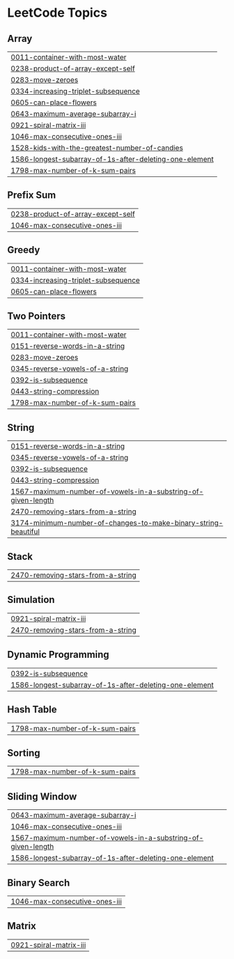 

<!---LeetCode Topics Start-->
# LeetCode Topics
## Array
|  |
| ------- |
| [0011-container-with-most-water](https://github.com/karanmaheshwari16/LeetCode-75/tree/master/0011-container-with-most-water) |
| [0238-product-of-array-except-self](https://github.com/karanmaheshwari16/LeetCode-75/tree/master/0238-product-of-array-except-self) |
| [0283-move-zeroes](https://github.com/karanmaheshwari16/LeetCode-75/tree/master/0283-move-zeroes) |
| [0334-increasing-triplet-subsequence](https://github.com/karanmaheshwari16/LeetCode-75/tree/master/0334-increasing-triplet-subsequence) |
| [0605-can-place-flowers](https://github.com/karanmaheshwari16/LeetCode-75/tree/master/0605-can-place-flowers) |
| [0643-maximum-average-subarray-i](https://github.com/karanmaheshwari16/LeetCode-75/tree/master/0643-maximum-average-subarray-i) |
| [0921-spiral-matrix-iii](https://github.com/karanmaheshwari16/LeetCode-75/tree/master/0921-spiral-matrix-iii) |
| [1046-max-consecutive-ones-iii](https://github.com/karanmaheshwari16/LeetCode-75/tree/master/1046-max-consecutive-ones-iii) |
| [1528-kids-with-the-greatest-number-of-candies](https://github.com/karanmaheshwari16/LeetCode-75/tree/master/1528-kids-with-the-greatest-number-of-candies) |
| [1586-longest-subarray-of-1s-after-deleting-one-element](https://github.com/karanmaheshwari16/LeetCode-75/tree/master/1586-longest-subarray-of-1s-after-deleting-one-element) |
| [1798-max-number-of-k-sum-pairs](https://github.com/karanmaheshwari16/LeetCode-75/tree/master/1798-max-number-of-k-sum-pairs) |
## Prefix Sum
|  |
| ------- |
| [0238-product-of-array-except-self](https://github.com/karanmaheshwari16/LeetCode-75/tree/master/0238-product-of-array-except-self) |
| [1046-max-consecutive-ones-iii](https://github.com/karanmaheshwari16/LeetCode-75/tree/master/1046-max-consecutive-ones-iii) |
## Greedy
|  |
| ------- |
| [0011-container-with-most-water](https://github.com/karanmaheshwari16/LeetCode-75/tree/master/0011-container-with-most-water) |
| [0334-increasing-triplet-subsequence](https://github.com/karanmaheshwari16/LeetCode-75/tree/master/0334-increasing-triplet-subsequence) |
| [0605-can-place-flowers](https://github.com/karanmaheshwari16/LeetCode-75/tree/master/0605-can-place-flowers) |
## Two Pointers
|  |
| ------- |
| [0011-container-with-most-water](https://github.com/karanmaheshwari16/LeetCode-75/tree/master/0011-container-with-most-water) |
| [0151-reverse-words-in-a-string](https://github.com/karanmaheshwari16/LeetCode-75/tree/master/0151-reverse-words-in-a-string) |
| [0283-move-zeroes](https://github.com/karanmaheshwari16/LeetCode-75/tree/master/0283-move-zeroes) |
| [0345-reverse-vowels-of-a-string](https://github.com/karanmaheshwari16/LeetCode-75/tree/master/0345-reverse-vowels-of-a-string) |
| [0392-is-subsequence](https://github.com/karanmaheshwari16/LeetCode-75/tree/master/0392-is-subsequence) |
| [0443-string-compression](https://github.com/karanmaheshwari16/LeetCode-75/tree/master/0443-string-compression) |
| [1798-max-number-of-k-sum-pairs](https://github.com/karanmaheshwari16/LeetCode-75/tree/master/1798-max-number-of-k-sum-pairs) |
## String
|  |
| ------- |
| [0151-reverse-words-in-a-string](https://github.com/karanmaheshwari16/LeetCode-75/tree/master/0151-reverse-words-in-a-string) |
| [0345-reverse-vowels-of-a-string](https://github.com/karanmaheshwari16/LeetCode-75/tree/master/0345-reverse-vowels-of-a-string) |
| [0392-is-subsequence](https://github.com/karanmaheshwari16/LeetCode-75/tree/master/0392-is-subsequence) |
| [0443-string-compression](https://github.com/karanmaheshwari16/LeetCode-75/tree/master/0443-string-compression) |
| [1567-maximum-number-of-vowels-in-a-substring-of-given-length](https://github.com/karanmaheshwari16/LeetCode-75/tree/master/1567-maximum-number-of-vowels-in-a-substring-of-given-length) |
| [2470-removing-stars-from-a-string](https://github.com/karanmaheshwari16/LeetCode-75/tree/master/2470-removing-stars-from-a-string) |
| [3174-minimum-number-of-changes-to-make-binary-string-beautiful](https://github.com/karanmaheshwari16/LeetCode-75/tree/master/3174-minimum-number-of-changes-to-make-binary-string-beautiful) |
## Stack
|  |
| ------- |
| [2470-removing-stars-from-a-string](https://github.com/karanmaheshwari16/LeetCode-75/tree/master/2470-removing-stars-from-a-string) |
## Simulation
|  |
| ------- |
| [0921-spiral-matrix-iii](https://github.com/karanmaheshwari16/LeetCode-75/tree/master/0921-spiral-matrix-iii) |
| [2470-removing-stars-from-a-string](https://github.com/karanmaheshwari16/LeetCode-75/tree/master/2470-removing-stars-from-a-string) |
## Dynamic Programming
|  |
| ------- |
| [0392-is-subsequence](https://github.com/karanmaheshwari16/LeetCode-75/tree/master/0392-is-subsequence) |
| [1586-longest-subarray-of-1s-after-deleting-one-element](https://github.com/karanmaheshwari16/LeetCode-75/tree/master/1586-longest-subarray-of-1s-after-deleting-one-element) |
## Hash Table
|  |
| ------- |
| [1798-max-number-of-k-sum-pairs](https://github.com/karanmaheshwari16/LeetCode-75/tree/master/1798-max-number-of-k-sum-pairs) |
## Sorting
|  |
| ------- |
| [1798-max-number-of-k-sum-pairs](https://github.com/karanmaheshwari16/LeetCode-75/tree/master/1798-max-number-of-k-sum-pairs) |
## Sliding Window
|  |
| ------- |
| [0643-maximum-average-subarray-i](https://github.com/karanmaheshwari16/LeetCode-75/tree/master/0643-maximum-average-subarray-i) |
| [1046-max-consecutive-ones-iii](https://github.com/karanmaheshwari16/LeetCode-75/tree/master/1046-max-consecutive-ones-iii) |
| [1567-maximum-number-of-vowels-in-a-substring-of-given-length](https://github.com/karanmaheshwari16/LeetCode-75/tree/master/1567-maximum-number-of-vowels-in-a-substring-of-given-length) |
| [1586-longest-subarray-of-1s-after-deleting-one-element](https://github.com/karanmaheshwari16/LeetCode-75/tree/master/1586-longest-subarray-of-1s-after-deleting-one-element) |
## Binary Search
|  |
| ------- |
| [1046-max-consecutive-ones-iii](https://github.com/karanmaheshwari16/LeetCode-75/tree/master/1046-max-consecutive-ones-iii) |
## Matrix
|  |
| ------- |
| [0921-spiral-matrix-iii](https://github.com/karanmaheshwari16/LeetCode-75/tree/master/0921-spiral-matrix-iii) |
<!---LeetCode Topics End-->
